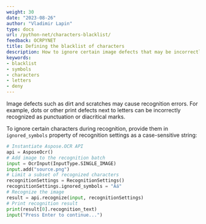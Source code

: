 ```yaml
---
weight: 30
date: "2023-08-26"
author: "Vladimir Lapin"
type: docs
url: /python-net/characters-blacklist/
feedback: OCRPYNET
title: Defining the blacklist of characters
description: How to ignore certain image defects that may be incorrectly recognized as characters.
keywords:
- blacklist
- symbols
- characters
- letters
- deny
---
```


Image defects such as dirt and scratches may cause recognition errors. For example, dots or other print defects next to letters can be incorrectly recognized as punctuation or diacritical marks.

To ignore certain characters during recognition, provide them in `ignored_symbols` property of recognition settings as a case-sensitive string:

```python
# Instantiate Aspose.OCR API
api = AsposeOcr()
# Add image to the recognition batch
input = OcrInput(InputType.SINGLE_IMAGE)
input.add("source.png")
# Limit a subset of recognized characters
recognitionSettings = RecognitionSettings()
recognitionSettings.ignored_symbols = "Áá"
# Recognize the image
result = api.recognize(input, recognitionSettings)
# Print recognition result
print(result[0].recognition_text)
input("Press Enter to continue...")
```
